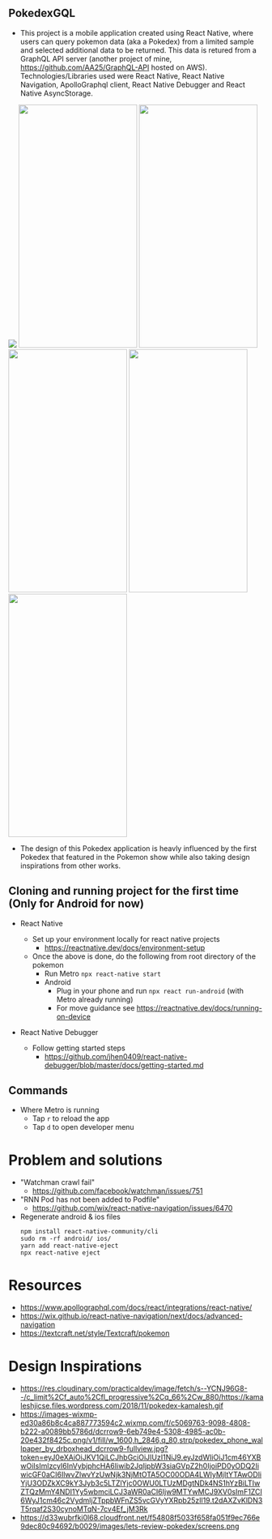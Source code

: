 ## PokedexGQL
- This project is a mobile application created using React Native, where users can query pokemon data (aka a Pokedex) from
a limited sample and selected additional data to be returned. This data is retured from a GraphQL API server (another project of mine, https://github.com/AA25/GraphQL-API hosted on AWS).
Technologies/Libraries used were React Native, React Native Navigation, ApolloGraphql client, React Native Debugger and React Native AsyncStorage.

![](https://media.giphy.com/media/BCfrqGTqQOGFzFPd9f/giphy.gif)
<img src="https://i.imgur.com/zu4afFE.jpg" width="234" height="480">
<img src="https://imgur.com/NFMPfQn.jpg"  width="234" height="480">
<img src="https://imgur.com/szUhu6y.jpg"  width="234" height="480">
<img src="https://imgur.com/onAr0Z6.jpg"  width="234" height="480">
<img src="https://imgur.com/Ybb8kXP.jpg"  width="234" height="480">

- The design of this Pokedex application is heavly influenced by the first Pokedex that featured in the Pokemon show while also taking design inspirations from other works.

## Cloning and running project for the first time (Only for Android for now)
- React Native
    - Set up your environment locally for react native projects
        - https://reactnative.dev/docs/environment-setup
    - Once the above is done, do the following from root directory of the pokemon
        - Run Metro `npx react-native start` 
        - Android
            - Plug in your phone and run `npx react run-android` (with Metro already running)
            - For move guidance see https://reactnative.dev/docs/running-on-device

- React Native Debugger
    - Follow getting started steps
        - https://github.com/jhen0409/react-native-debugger/blob/master/docs/getting-started.md
            
## Commands
- Where Metro is running
    - Tap `r` to reload the app
    - Tap `d` to open developer menu

# Problem and solutions
- "Watchman crawl fail"
    - https://github.com/facebook/watchman/issues/751
- "RNN Pod has not been added to Podfile"
    - https://github.com/wix/react-native-navigation/issues/6470
- Regenerate android & ios files
    ```
    npm install react-native-community/cli
    sudo rm -rf android/ ios/
    yarn add react-native-eject
    npx react-native eject
    ```

# Resources
- https://www.apollographql.com/docs/react/integrations/react-native/
- https://wix.github.io/react-native-navigation/next/docs/advanced-navigation
- https://textcraft.net/style/Textcraft/pokemon

# Design Inspirations
- https://res.cloudinary.com/practicaldev/image/fetch/s--YCNJ96G8--/c_limit%2Cf_auto%2Cfl_progressive%2Cq_66%2Cw_880/https://kamaleshjicse.files.wordpress.com/2018/11/pokedex-kamalesh.gif
- https://images-wixmp-ed30a86b8c4ca887773594c2.wixmp.com/f/c5069763-9098-4808-b222-a0089bb5786d/dcrrow9-6eb749e4-5308-4985-ac0b-20e432f8425c.png/v1/fill/w_1600,h_2846,q_80,strp/pokedex_phone_wallpaper_by_drboxhead_dcrrow9-fullview.jpg?token=eyJ0eXAiOiJKV1QiLCJhbGciOiJIUzI1NiJ9.eyJzdWIiOiJ1cm46YXBwOiIsImlzcyI6InVybjphcHA6Iiwib2JqIjpbW3siaGVpZ2h0IjoiPD0yODQ2IiwicGF0aCI6IlwvZlwvYzUwNjk3NjMtOTA5OC00ODA4LWIyMjItYTAwODliYjU3ODZkXC9kY3Jyb3c5LTZlYjc0OWU0LTUzMDgtNDk4NS1hYzBiLTIwZTQzMmY4NDI1Yy5wbmciLCJ3aWR0aCI6Ijw9MTYwMCJ9XV0sImF1ZCI6WyJ1cm46c2VydmljZTppbWFnZS5vcGVyYXRpb25zIl19.t2dAXZvKlDN3T5rqaf2S30cynoMTqN-7cv4Ef_jM3Rk
- https://d33wubrfki0l68.cloudfront.net/f54808f5033f658fa051f9ec766e9dec80c94692/b0029/images/lets-review-pokedex/screens.png

